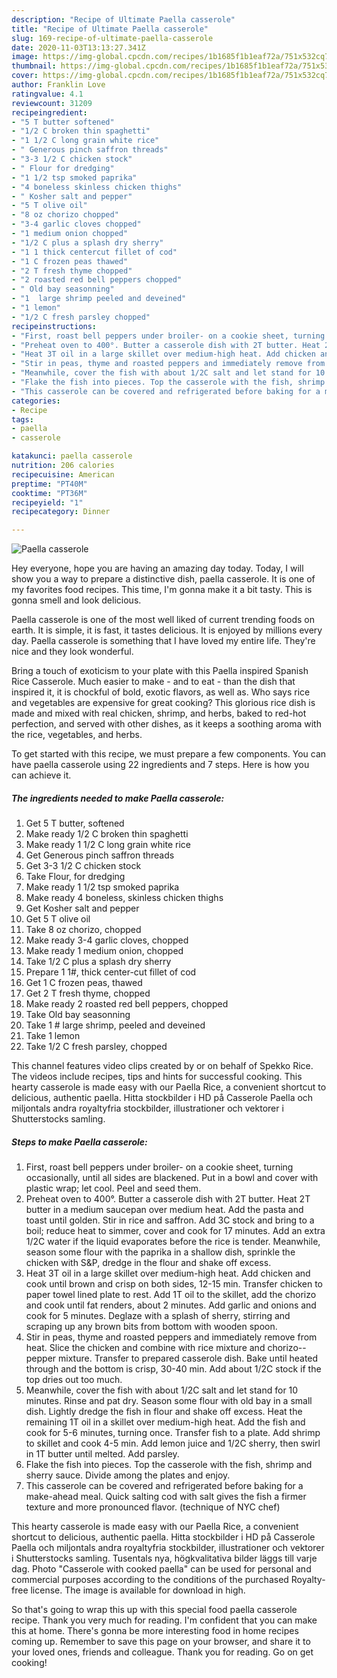 ```yaml
---
description: "Recipe of Ultimate Paella casserole"
title: "Recipe of Ultimate Paella casserole"
slug: 169-recipe-of-ultimate-paella-casserole
date: 2020-11-03T13:13:27.341Z
image: https://img-global.cpcdn.com/recipes/1b1685f1b1eaf72a/751x532cq70/paella-casserole-recipe-main-photo.jpg
thumbnail: https://img-global.cpcdn.com/recipes/1b1685f1b1eaf72a/751x532cq70/paella-casserole-recipe-main-photo.jpg
cover: https://img-global.cpcdn.com/recipes/1b1685f1b1eaf72a/751x532cq70/paella-casserole-recipe-main-photo.jpg
author: Franklin Love
ratingvalue: 4.1
reviewcount: 31209
recipeingredient:
- "5 T butter softened"
- "1/2 C broken thin spaghetti"
- "1 1/2 C long grain white rice"
- " Generous pinch saffron threads"
- "3-3 1/2 C chicken stock"
- " Flour for dredging"
- "1 1/2 tsp smoked paprika"
- "4 boneless skinless chicken thighs"
- " Kosher salt and pepper"
- "5 T olive oil"
- "8 oz chorizo chopped"
- "3-4 garlic cloves chopped"
- "1 medium onion chopped"
- "1/2 C plus a splash dry sherry"
- "1 1 thick centercut fillet of cod"
- "1 C frozen peas thawed"
- "2 T fresh thyme chopped"
- "2 roasted red bell peppers chopped"
- " Old bay seasonning"
- "1  large shrimp peeled and deveined"
- "1 lemon"
- "1/2 C fresh parsley chopped"
recipeinstructions:
- "First, roast bell peppers under broiler- on a cookie sheet, turning occasionally, until all sides are blackened. Put in a bowl and cover with plastic wrap; let cool. Peel and seed them."
- "Preheat oven to 400°. Butter a casserole dish with 2T butter. Heat 2T butter in a medium saucepan over medium heat. Add the pasta and toast until golden. Stir in rice and saffron. Add 3C stock and bring to a boil; reduce heat to simmer, cover and cook for 17 minutes. Add an extra 1/2C water if the liquid evaporates before the rice is tender. Meanwhile, season some flour with the paprika in a shallow dish, sprinkle the chicken with S&amp;P, dredge in the flour and shake off excess."
- "Heat 3T oil in a large skillet over medium-high heat. Add chicken and cook until brown and crisp on both sides, 12-15 min. Transfer chicken to paper towel lined plate to rest. Add 1T oil to the skillet, add the chorizo and cook until fat renders, about 2 minutes. Add garlic and onions and cook for 5 minutes. Deglaze with a splash of sherry, stirring and scraping up any brown bits from bottom with wooden spoon."
- "Stir in peas, thyme and roasted peppers and immediately remove from heat. Slice the chicken and combine with rice mixture and chorizo--pepper mixture. Transfer to prepared casserole dish. Bake until heated through and the bottom is crisp, 30-40 min. Add about 1/2C stock if the top dries out too much."
- "Meanwhile, cover the fish with about 1/2C salt and let stand for 10 minutes. Rinse and pat dry. Season some flour with old bay in a small dish. Lightly dredge the fish in flour and shake off excess. Heat the remaining 1T oil in a skillet over medium-high heat. Add the fish and cook for 5-6 minutes, turning once. Transfer fish to a plate. Add shrimp to skillet and cook 4-5 min. Add lemon juice and 1/2C sherry, then swirl in 1T butter until melted. Add parsley."
- "Flake the fish into pieces. Top the casserole with the fish, shrimp and sherry sauce. Divide among the plates and enjoy."
- "This casserole can be covered and refrigerated before baking for a make-ahead meal. Quick salting cod with salt gives the fish a firmer texture and more pronounced flavor. (technique of NYC chef)"
categories:
- Recipe
tags:
- paella
- casserole

katakunci: paella casserole 
nutrition: 206 calories
recipecuisine: American
preptime: "PT40M"
cooktime: "PT36M"
recipeyield: "1"
recipecategory: Dinner

---
```



![Paella casserole](https://img-global.cpcdn.com/recipes/1b1685f1b1eaf72a/751x532cq70/paella-casserole-recipe-main-photo.jpg)

Hey everyone, hope you are having an amazing day today. Today, I will show you a way to prepare a distinctive dish, paella casserole. It is one of my favorites food recipes. This time, I'm gonna make it a bit tasty. This is gonna smell and look delicious.

Paella casserole is one of the most well liked of current trending foods on earth. It is simple, it is fast, it tastes delicious. It is enjoyed by millions every day. Paella casserole is something that I have loved my entire life. They're nice and they look wonderful.

Bring a touch of exoticism to your plate with this Paella inspired Spanish Rice Casserole. Much easier to make - and to eat - than the dish that inspired it, it is chockful of bold, exotic flavors, as well as. Who says rice and vegetables are expensive for great cooking? This glorious rice dish is made and mixed with real chicken, shrimp, and herbs, baked to red-hot perfection, and served with other dishes, as it keeps a soothing aroma with the rice, vegetables, and herbs.


To get started with this recipe, we must prepare a few components. You can have paella casserole using 22 ingredients and 7 steps. Here is how you can achieve it.

<!--inarticleads1-->

##### The ingredients needed to make Paella casserole:

1. Get 5 T butter, softened
1. Make ready 1/2 C broken thin spaghetti
1. Make ready 1 1/2 C long grain white rice
1. Get  Generous pinch saffron threads
1. Get 3-3 1/2 C chicken stock
1. Take  Flour, for dredging
1. Make ready 1 1/2 tsp smoked paprika
1. Make ready 4 boneless, skinless chicken thighs
1. Get  Kosher salt and pepper
1. Get 5 T olive oil
1. Take 8 oz chorizo, chopped
1. Make ready 3-4 garlic cloves, chopped
1. Make ready 1 medium onion, chopped
1. Take 1/2 C plus a splash dry sherry
1. Prepare 1 1#, thick center-cut fillet of cod
1. Get 1 C frozen peas, thawed
1. Get 2 T fresh thyme, chopped
1. Make ready 2 roasted red bell peppers, chopped
1. Take  Old bay seasonning
1. Take 1 # large shrimp, peeled and deveined
1. Take 1 lemon
1. Take 1/2 C fresh parsley, chopped


This channel features video clips created by or on behalf of Spekko Rice. The videos include recipes, tips and hints for successful cooking. This hearty casserole is made easy with our Paella Rice, a convenient shortcut to delicious, authentic paella. Hitta stockbilder i HD på Casserole Paella och miljontals andra royaltyfria stockbilder, illustrationer och vektorer i Shutterstocks samling. 

<!--inarticleads2-->

##### Steps to make Paella casserole:

1. First, roast bell peppers under broiler- on a cookie sheet, turning occasionally, until all sides are blackened. Put in a bowl and cover with plastic wrap; let cool. Peel and seed them.
1. Preheat oven to 400°. Butter a casserole dish with 2T butter. Heat 2T butter in a medium saucepan over medium heat. Add the pasta and toast until golden. Stir in rice and saffron. Add 3C stock and bring to a boil; reduce heat to simmer, cover and cook for 17 minutes. Add an extra 1/2C water if the liquid evaporates before the rice is tender. Meanwhile, season some flour with the paprika in a shallow dish, sprinkle the chicken with S&amp;P, dredge in the flour and shake off excess.
1. Heat 3T oil in a large skillet over medium-high heat. Add chicken and cook until brown and crisp on both sides, 12-15 min. Transfer chicken to paper towel lined plate to rest. Add 1T oil to the skillet, add the chorizo and cook until fat renders, about 2 minutes. Add garlic and onions and cook for 5 minutes. Deglaze with a splash of sherry, stirring and scraping up any brown bits from bottom with wooden spoon.
1. Stir in peas, thyme and roasted peppers and immediately remove from heat. Slice the chicken and combine with rice mixture and chorizo--pepper mixture. Transfer to prepared casserole dish. Bake until heated through and the bottom is crisp, 30-40 min. Add about 1/2C stock if the top dries out too much.
1. Meanwhile, cover the fish with about 1/2C salt and let stand for 10 minutes. Rinse and pat dry. Season some flour with old bay in a small dish. Lightly dredge the fish in flour and shake off excess. Heat the remaining 1T oil in a skillet over medium-high heat. Add the fish and cook for 5-6 minutes, turning once. Transfer fish to a plate. Add shrimp to skillet and cook 4-5 min. Add lemon juice and 1/2C sherry, then swirl in 1T butter until melted. Add parsley.
1. Flake the fish into pieces. Top the casserole with the fish, shrimp and sherry sauce. Divide among the plates and enjoy.
1. This casserole can be covered and refrigerated before baking for a make-ahead meal. Quick salting cod with salt gives the fish a firmer texture and more pronounced flavor. (technique of NYC chef)


This hearty casserole is made easy with our Paella Rice, a convenient shortcut to delicious, authentic paella. Hitta stockbilder i HD på Casserole Paella och miljontals andra royaltyfria stockbilder, illustrationer och vektorer i Shutterstocks samling. Tusentals nya, högkvalitativa bilder läggs till varje dag. Photo &#34;Casserole with cooked paella&#34; can be used for personal and commercial purposes according to the conditions of the purchased Royalty-free license. The image is available for download in high. 

So that's going to wrap this up with this special food paella casserole recipe. Thank you very much for reading. I'm confident that you can make this at home. There's gonna be more interesting food in home recipes coming up. Remember to save this page on your browser, and share it to your loved ones, friends and colleague. Thank you for reading. Go on get cooking!

